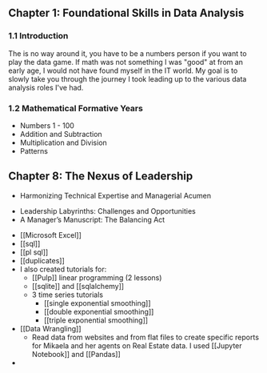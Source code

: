 ## Chapter 1: Foundational Skills in Data Analysis

### 1.1 Introduction
The is no way around it, you have to be a numbers person if you want to play the data game. If math was not something I was "good" at from an early age, I would not have found myself in the IT world. My goal is to slowly take you through the journey I took leading up to the various data analysis roles I've had.
### 1.2 Mathematical Formative Years
- Numbers 1 - 100
- Addition and Subtraction
- Multiplication and Division
- Patterns


## Chapter 8: The Nexus of Leadership
* Harmonizing Technical Expertise and Managerial Acumen
- Leadership Labyrinths: Challenges and Opportunities
- A Manager’s Manuscript: The Balancing Act



* [[Microsoft Excel]]
* [[sql]]
* [[pl sql]]
* [[duplicates]]
* I also created tutorials for:
	* [[Pulp]] linear programming (2 lessons)
	* [[sqlite]] and [[sqlalchemy]] 
	* 3 time series tutorials
		* [[single exponential smoothing]]
		* [[double exponential smoothing]]
		* [[triple exponential smoothing]]
* [[Data Wrangling]]
	* Read data from websites and from flat files to create specific reports for Mikaela and her agents on Real Estate data. I used [[Jupyter Notebook]] and [[Pandas]]
* 

	